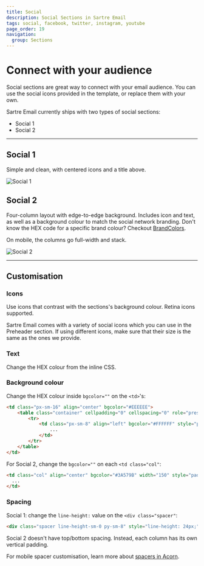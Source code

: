 ```yaml
---
title: Social
description: Social Sections in Sartre Email
tags: social, facebook, twitter, instagram, youtube
page_order: 19
navigation:
  group: Sections
---
```


# Connect with your audience

Social sections are great way to connect with your email audience. You can use the social icons provided in the template, or replace them with your own.

Sartre Email currently ships with two types of social sections:

- Social 1
- Social 2

---

## Social 1

Simple and clean, with centered icons and a title above.

![Social 1](/img/email/sartre/sections/social-1.png)

## Social 2

Four-column layout with edge-to-edge background. Includes icon and text, as well as a background colour to match the social network branding. Don't know the HEX code for a specific brand colour? Checkout [BrandColors](https://brandcolors.net/).

On mobile, the columns go full-width and stack.

![Social 2](/img/email/sartre/sections/social-2.png)

---

## Customisation

### Icons

Use icons that contrast with the sections's background colour. Retina icons supported.

Sartre Email comes with a variety of social icons which you can use in the Preheader section. If using different icons, make sure that their size is the same as the ones we provide.

### Text

Change the HEX colour from the inline CSS.

### Background colour

Change the HEX colour inside `bgcolor=""` on the `<td>`'s:

```html
<td class="px-sm-16" align="center" bgcolor="#EEEEEE">
    <table class="container" cellpadding="0" cellspacing="0" role="presentation" width="600">
        <tr>
            <td class="px-sm-8" align="left" bgcolor="#FFFFFF" style="padding: 0 24px;">
                ...
            </td>
        </tr>
    </table>
</td>
```

For Social 2, change the `bgcolor=""` on each `<td class="col"`:

```html
<td class="col" align="center" bgcolor="#3A579B" width="150" style="padding: 24px 0;">
  ...
</td>
```

### Spacing

Social 1: change the `line-height:` value on the `<div class="spacer"`: 

```html
<div class="spacer line-height-sm-0 py-sm-8" style="line-height: 24px;">&zwnj;</div>
``` 
Social 2 doesn't have top/bottom spacing. Instead, each column has its own vertical padding.

For mobile spacer customisation, learn more about [spacers in Acorn](https://thememountain.github.io/documentation/acorn/utilities/spacing.html).
